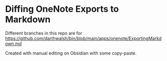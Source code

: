 # Diffing OneNote Exports to Markdown

Different branches in this repo are for https://github.com/darthwalsh/bin/blob/main/apps/onenote/ExportingMarkdown.md

Created with manual editing on Obsidian with some copy-paste.

